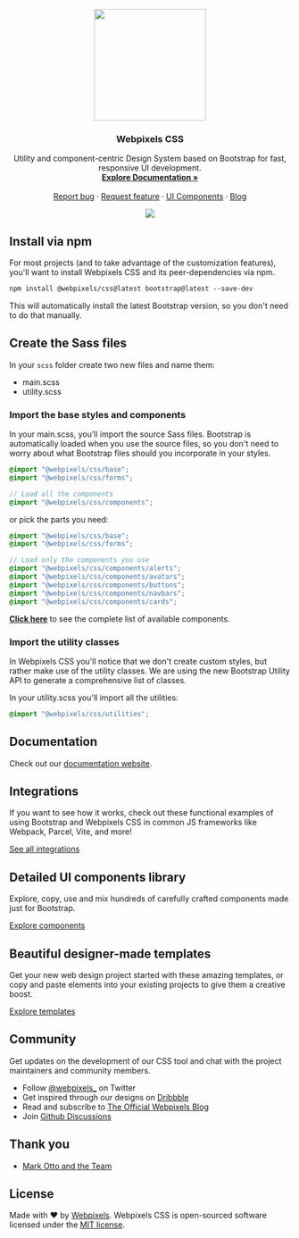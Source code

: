 <p align="center"><a href="https://webpixels.io/start" target="_blank"><img src="https://webpixels.s3.eu-central-1.amazonaws.com/public/github/logo.png" width="200" height=""></a></p>

<h3 align="center">Webpixels CSS</h3>

<p align="center">
  Utility and component-centric Design System based on Bootstrap for fast, responsive UI development.
  <br>
  <a href="https://webpixels.io/docs"><strong>Explore Documentation »</strong></a>
  <br>
  <br>
  <a href="https://github.com/webpixels/css/issues/new?template=bug_report.md">Report bug</a>
  ·
  <a href="https://github.com/webpixels/css/issues/new?template=feature_request.md">Request feature</a>
  ·
  <a href="https://webpixels.io/components/">UI Components</a>
  ·
  <a href="https://webpixels.io/blog/">Blog</a>
</p>

<p align="center"><a href="https://webpixels.io/start" target="_blank"><img src="https://webpixels.s3.eu-central-1.amazonaws.com/public/github/products/css.png" ></a></p>

## Install via npm

For most projects (and to take advantage of the customization features), you'll want to install Webpixels CSS and its peer-dependencies via npm.

```txt
npm install @webpixels/css@latest bootstrap@latest --save-dev
```

This will automatically install the latest Bootstrap version, so you don't need to do that manually.

## Create the Sass files

In your `scss` folder create two new files and name them:

- main.scss
- utility.scss

### Import the base styles and components

In your main.scss, you’ll import the source Sass files. Bootstrap is automatically loaded when you use the source files, so you don't need to worry about what Bootstrap files should you incorporate in your styles.

```scss
@import "@webpixels/css/base";
@import "@webpixels/css/forms";

// Load all the components
@import "@webpixels/css/components";
```

or pick the parts you need:

```scss
@import "@webpixels/css/base";
@import "@webpixels/css/forms";

// Load only the components you use
@import "@webpixels/css/components/alerts";
@import "@webpixels/css/components/avatars";
@import "@webpixels/css/components/buttons";
@import "@webpixels/css/components/navbars";
@import "@webpixels/css/components/cards";
```

[**Click here**](https://github.com/webpixels/css/blob/master/scss/components/_index.scss) to see the complete list of available components.

### Import the utility classes

In Webpixels CSS you'll notice that we don't create custom styles, but rather make use of the utility classes. We are using the new Bootstrap Utility API to generate a comprehensive list of classes.

In your utility.scss you'll import all the utilities:

```scss
@import "@webpixels/css/utilities";
```

## Documentation

Check out our [documentation website](https://webpixels.io/docs?ref=github).

## Integrations

If you want to see how it works, check out these functional examples of using Bootstrap and Webpixels CSS in common JS frameworks like Webpack, Parcel, Vite, and more!

[See all integrations](https://github.com/webpixels/css/tree/master/integrations)

## Detailed UI components library

Explore, copy, use and mix hundreds of carefully crafted components made just for Bootstrap.

[Explore components](https://webpixels.io/components?ref=github)

## Beautiful designer-made templates

Get your new web design project started with these amazing templates, or copy and paste elements into your existing projects to give them a creative boost.

[Explore templates](https://webpixels.io/templates?ref=github)

## Community

Get updates on the development of our CSS tool and chat with the project maintainers and community members.

- Follow [@webpixels_](https://twitter.com/intent/user?screen_name=webpixels_) on Twitter
- Get inspired through our designs on [Dribbble](https://dribbble.com/webpixels)
- Read and subscribe to [The Official Webpixels Blog](https://webpixels.io/blog)
- Join [Github Discussions](https://github.com/webpixels/css/discussions)

## Thank you

- [Mark Otto and the Team](https://github.com/twbs/bootstrap)

## License

Made with ❤️ by [Webpixels](https://webpixels.io?ref=github). Webpixels CSS is open-sourced software licensed under the [MIT license](https://github.com/webpixels/css/blob/master/LICENSE).

